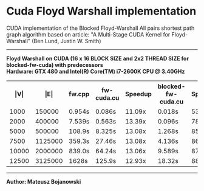 Cuda Floyd Warshall implementation
===========================
CUDA implementation of the Blocked Floyd-Warshall All pairs shortest path graph algorithm
based on article:
"A Multi-Stage CUDA Kernel for Floyd-Warshall" (Ben Lund, Justin W. Smith)

<hr/>
<b> Floyd Warshall on CUDA (16 x 16 BLOCK SIZE and 2x2 THREAD SIZE for blocked-fw-cuda) with predecessors</b>
<br/>
<b> Hardware: GTX 480 and Intel(R) Core(TM) i7-2600K CPU @ 3.40GHz</b> 

<table>
  <tr>
    <th>|V|</th><th>|E|</th><th>fw.cpp</th><th> fw-cuda.cu </th><th>Speedup</th><th> blocked-fw-cuda.cu </th><th>Speedup</th>
  </tr>
  <tr>
   <td> 1000</td><td> 150000 </td><td> 0.954s</td><td> 0.086s </td><td>11.09x</td></td><td> 0.018s </td><td> 53.00x</td>
  </tr>
  <tr>
    <td> 2000</td><td> 400000 </td><td> 7.539s</td><td> 0.563s </td><td> 13.39x</td></td><td> 0.096s </td><td> 78.53x</td>
  </tr>
  <tr>
    <td> 5000</td><td> 500000</td><td> 108.9s</td><td> 8.325s </td><td> 13.08x</td></td><td> 1.268s </td><td> 85.88x</td>
  </tr>
  <tr>
    <td> 7500</td><td> 1125000</td><td> 359.3s</td><td> 27.46s </td><td> 13.08x</td></td><td> 4.136s </td><td> 86.87x</td>
  </tr>
  <tr>
    <td> 10000</td><td> 2000000</td><td> 839.0s</td><td> 64.24s </td><td> 13.06x</td></td><td> 9.589s</td><td> 87.49x</td>
  </tr>
  <tr>
    <td> 12500</td><td> 3125000</td><td> 1628s</td><td> 125.9s</td><td> 12.93x</td></td><td> 18.32s</td><td> 88.86x</td>
  </tr>
</table> 

<hr/>
<b>Author: Mateusz Bojanowski</b>

